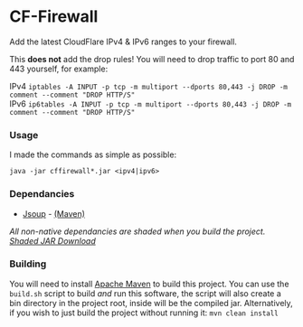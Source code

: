 # CF-Firewall

Add the latest CloudFlare IPv4 & IPv6 ranges to your firewall.

This <b>does not</b> add the drop rules! You will need to drop traffic to port 80 and 443 yourself, for example:<br>

IPv4 `iptables -A INPUT -p tcp -m multiport --dports 80,443 -j DROP -m comment --comment "DROP HTTP/S"`<br>
IPv6 `ip6tables -A INPUT -p tcp -m multiport --dports 80,443 -j DROP -m comment --comment "DROP HTTP/S"`

### Usage

I made the commands as simple as possible:

`java -jar cffirewall*.jar <ipv4|ipv6>`

### Dependancies

* [Jsoup](https://jsoup.org/) - [(Maven)](https://mvnrepository.com/artifact/org.jsoup/jsoup/1.8.3)

<i>All non-native dependancies are shaded when you build the project.</i><br>
<i>[Shaded JAR Download](https://github.com/Matthewn7/CF-Firewall/releases/tag/1.1-SNAPSHOT)</i>

### Building

You will need to install [Apache Maven](https://maven.apache.org/) to build this project. You can use the `build.sh` script to build <i>and</i> run this software, the script will also create a bin directory in the project root, inside will be the compiled jar. Alternatively, if you wish to just build the project without running it: `mvn clean install`
